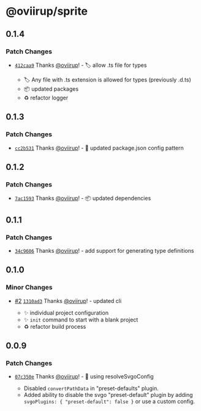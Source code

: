 # @oviirup/sprite

## 0.1.4

### Patch Changes

- [`412caa9`](https://github.com/oviirup/sprite/commit/412caa926b196907e6d5d98bc3418fffbb71f162) Thanks [@oviirup](https://github.com/oviirup)! - 🏷️ allow .ts file for types

  - 🏷️ Any file with .ts extension is allowed for types (previously .d.ts)
  - 📦 updated packages
  - ♻️ refactor logger

## 0.1.3

### Patch Changes

- [`cc2b531`](https://github.com/oviirup/sprite/commit/cc2b531da23b614144a0ea51667741927bc14d2f) Thanks [@oviirup](https://github.com/oviirup)! - 🔧 updated package.json config pattern

## 0.1.2

### Patch Changes

- [`7ac1593`](https://github.com/oviirup/sprite/commit/7ac15935ac5c00a98b82b0a8918e6fb86c770d2a) Thanks [@oviirup](https://github.com/oviirup)! - 📦 updated dependencies

## 0.1.1

### Patch Changes

- [`34c9606`](https://github.com/oviirup/sprite/commit/34c9606c3ab1e33e4bf0d8a42f27b6efb11c3fdf) Thanks [@oviirup](https://github.com/oviirup)! - add support for generating type definitions

## 0.1.0

### Minor Changes

- [#2](https://github.com/oviirup/sprite/pull/2) [`1310ad3`](https://github.com/oviirup/sprite/commit/1310ad38ac5dc759ee1123d33c6e128aeba7558f) Thanks [@oviirup](https://github.com/oviirup)! - updated cli

  - ✨ individual project configuration
  - ✨ `init` command to start with a blank project
  - ♻️ refactor build process

## 0.0.9

### Patch Changes

- [`07c350e`](https://github.com/oviirup/sprite/commit/07c350ea155b21349a18dffe0ad7d13654ca771f) Thanks [@oviirup](https://github.com/oviirup)! - 🔧 using resolveSvgoConfig

  - Disabled `convertPathData` in "preset-defaults" plugin.
  - Added ability to disable the svgo "preset-default" plugin by adding `svgoPlugins: { "preset-default": false }` or use a custom config.
